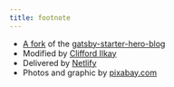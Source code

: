 ```yaml
---
title: footnote
---
```


* [A fork](https://github.com/cilkay/gatsby-starter-hero-blog) of the [gatsby-starter-hero-blog](https://github.com/greglobinski/gatsby-starter-hero-blog)
* Modified by [Clifford Ilkay](https://cliffordilkay.com)
* Delivered by [Netlify](https://www.netlify.com/)
* Photos and graphic by [pixabay.com](https://pixabay.com)
